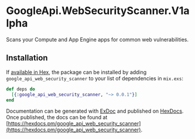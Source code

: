 # GoogleApi.WebSecurityScanner.V1alpha

Scans your Compute and App Engine apps for common web vulnerabilities.

## Installation

If [available in Hex](https://hex.pm/docs/publish), the package can be installed
by adding `google_api_web_security_scanner` to your list of dependencies in `mix.exs`:

```elixir
def deps do
  [{:google_api_web_security_scanner, "~> 0.0.1"}]
end
```

Documentation can be generated with [ExDoc](https://github.com/elixir-lang/ex_doc)
and published on [HexDocs](https://hexdocs.pm). Once published, the docs can
be found at [https://hexdocs.pm/google_api_web_security_scanner](https://hexdocs.pm/google_api_web_security_scanner).

